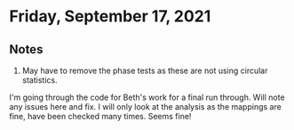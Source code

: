# Friday, September 17, 2021

## Notes

1. May have to remove the phase tests as these are not using circular statistics.

I'm going through the code for Beth's work for a final run through. Will note any issues here and fix.
I will only look at the analysis as the mappings are fine, have been checked many times.
Seems fine!
